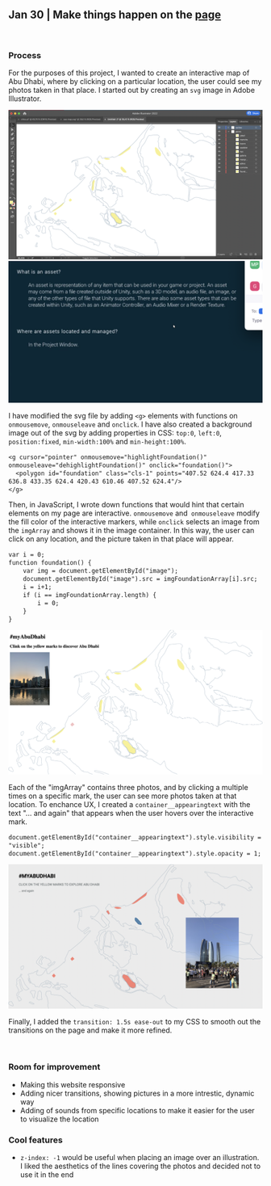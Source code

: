 ## Jan 30 | Make things happen on the [page](https://martapienkosz.github.io/connectionslab/Jan30/index.html)
&nbsp;

### Process
For the purposes of this project, I wanted to create an interactive map of Abu Dhabi, where by clicking on a particular location, the user could see my photos taken in that place. I started out by creating an `svg` image in Adobe Illustrator.

![img](https://github.com/martapienkosz/connectionslab/blob/main/Jan30/doc/1.png)
![img](https://github.com/martapienkosz/connectionslab/blob/main/Jan30/doc/3.png)

I have modified the svg file by adding `<g>` elements with functions on `onmousemove`, `onmouseleave` and `onclick`. I have also created a background image out of the svg by adding properties in CSS: `top:0`, `left:0`, `position:fixed`, `min-width:100%` and `min-height:100%`.

```
<g cursor="pointer" onmousemove="highlightFoundation()" onmouseleave="dehighlightFoundation()" onclick="foundation()">
  <polygon id="foundation" class="cls-1" points="407.52 624.4 417.33 636.8 433.35 624.4 420.43 610.46 407.52 624.4"/>
</g>
```

Then, in JavaScript, I wrote down functions that would hint that certain elements on my page are interactive. `onmousemove` and` onmouseleave` modify the fill color of the interactive markers, while `onclick` selects an image from the `imgArray` and shows it in the image container. In this way, the user can click on any location, and the picture taken in that place will appear.

```
var i = 0;
function foundation() {
    var img = document.getElementById("image");
    document.getElementById("image").src = imgFoundationArray[i].src;
    i = i+1;
    if (i == imgFoundationArray.length) {
        i = 0;
    }
}

```
![img](https://github.com/martapienkosz/connectionslab/blob/main/Jan30/doc/2.png)

Each of the "imgArray" contains three photos, and by clicking a multiple times on a specific mark, the user can see more photos taken at that location. To enchance UX, I created a `container__appearingtext` with the text "... and again" that appears when the user hovers over the interactive mark.

```
document.getElementById("container__appearingtext").style.visibility = "visible";
document.getElementById("container__appearingtext").style.opacity = 1;
```
![img](https://github.com/martapienkosz/connectionslab/blob/main/Jan30/doc/5.png)

Finally, I added the `transition: 1.5s ease-out` to my CSS to smooth out the transitions on the page and make it more refined.

&nbsp;

### Room for improvement
- Making this website responsive
- Adding nicer transitions, showing pictures in a more intrestic, dynamic way
- Adding of sounds from specific locations to make it easier for the user to visualize the location

### Cool features
- `z-index: -1` would be useful when placing an image over an illustration. I liked the aesthetics of the lines covering the photos and decided not to use it in the end
